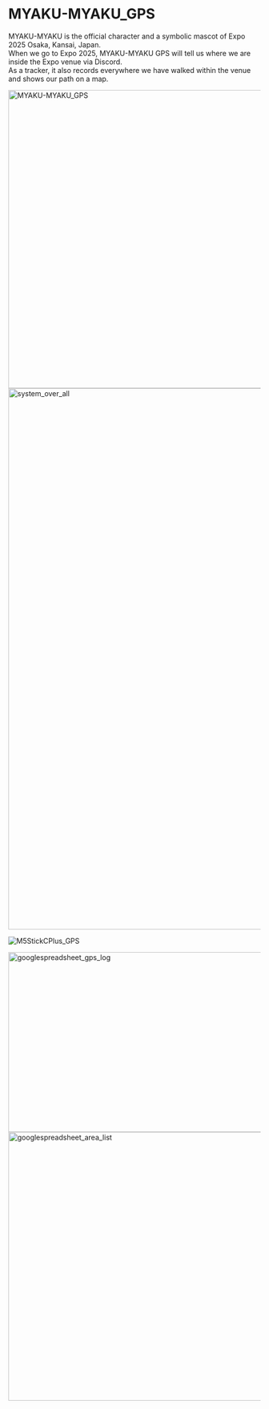# MYAKU-MYAKU_GPS

MYAKU-MYAKU is the official character and a symbolic mascot of Expo 2025 Osaka, Kansai, Japan.  
When we go to Expo 2025, MYAKU-MYAKU GPS will tell us where we are inside the Expo venue via Discord.  
As a tracker, it also records everywhere we have walked within the venue and shows our path on a map.

<img width="1070" height="595" alt="MYAKU-MYAKU_GPS" src="https://github.com/user-attachments/assets/5168fb65-d265-41f3-afdf-6e1c6e320f70" />

<img width="1920" height="1080" alt="system_over_all" src="https://github.com/user-attachments/assets/c816d53b-be8b-4e6c-a7ba-b98ec60e6bdc" />


![M5StickCPlus_GPS](https://github.com/user-attachments/assets/c93ad9aa-dd16-4eed-8e23-bc42d092a38b)


<img width="1258" height="359" alt="googlespreadsheet_gps_log" src="https://github.com/user-attachments/assets/bb825b9e-cb46-4aa2-bbaf-8b0eae347bac" />


<img width="1258" height="536" alt="googlespreadsheet_area_list" src="https://github.com/user-attachments/assets/fb0ae4a2-d118-4667-9467-e49180634089" />












